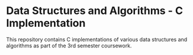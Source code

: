 # Data Structures and Algorithms - C Implementation

This repository contains C implementations of various data structures and algorithms as part of the 3rd semester coursework.
